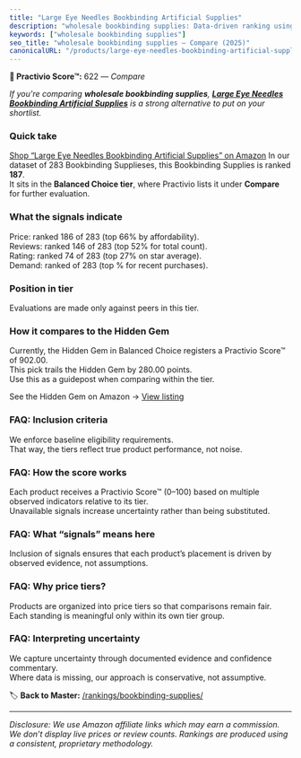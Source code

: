 ```yaml
---
title: "Large Eye Needles Bookbinding Artificial Supplies"
description: "wholesale bookbinding supplies: Data-driven ranking using the Practivio Score™. Positioned by quality, value, demand, findability, momentum."
keywords: ["wholesale bookbinding supplies"]
seo_title: "wholesale bookbinding supplies — Compare (2025)"
canonicalURL: "/products/large-eye-needles-bookbinding-artificial-supplies-B08G8BYZ6Q/"
---
```


**🛒 Practivio Score™:** 622 — _Compare_


*If you're comparing **wholesale bookbinding supplies**, **[Large Eye Needles Bookbinding Artificial Supplies](https://www.amazon.com/dp/B08G8BYZ6Q?tag=practivio-20)** is a strong alternative to put on your shortlist.*
### Quick take
[Shop “Large Eye Needles Bookbinding Artificial Supplies” on Amazon](https://www.amazon.com/dp/B08G8BYZ6Q?tag=practivio-20)
In our dataset of 283 Bookbinding Supplieses, this Bookbinding Supplies is ranked **187**.  
It sits in the **Balanced Choice tier**, where Practivio lists it under **Compare** for further evaluation.

### What the signals indicate
Price: ranked 186 of 283 (top 66% by affordability).  
Reviews: ranked 146 of 283 (top 52% for total count).  
Rating: ranked 74 of 283 (top 27% on star average).  
Demand: ranked  of 283 (top % for recent purchases).

### Position in tier
Evaluations are made only against peers in this tier.

### How it compares to the Hidden Gem
Currently, the Hidden Gem in Balanced Choice registers a Practivio Score™ of 902.00.  
This pick trails the Hidden Gem by 280.00 points.  
Use this as a guidepost when comparing within the tier.  

See the Hidden Gem on Amazon → [View listing](https://www.amazon.com/dp/B0987JPQ74?tag=practivio-20)

### FAQ: Inclusion criteria
We enforce baseline eligibility requirements.  
That way, the tiers reflect true product performance, not noise.

### FAQ: How the score works
Each product receives a Practivio Score™ (0–100) based on multiple observed indicators relative to its tier.  
Unavailable signals increase uncertainty rather than being substituted.

### FAQ: What “signals” means here
Inclusion of signals ensures that each product’s placement is driven by observed evidence, not assumptions.

### FAQ: Why price tiers?
Products are organized into price tiers so that comparisons remain fair.  
Each standing is meaningful only within its own tier group.

### FAQ: Interpreting uncertainty
We capture uncertainty through documented evidence and confidence commentary.  
Where data is missing, our approach is conservative, not assumptive.

<!-- Missing template for Compare/CompareWithinPriceClass -->


🏷️ **Back to Master:** [/rankings/bookbinding-supplies/](/rankings/bookbinding-supplies/)

---
_Disclosure: We use Amazon affiliate links which may earn a commission. We don’t display live prices or review counts. Rankings are produced using a consistent, proprietary methodology._
